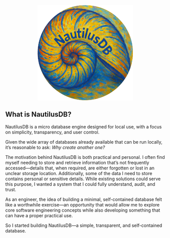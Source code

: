<p align="center">
    <img width="300" src="images/nautilusdb.png" alt="Material Bread logo">
</p>

## What is NautilusDB?

NautilusDB is a micro database engine designed for local use, with a focus on simplicity, transparency, and user control.

Given the wide array of databases already available that can be run locally, it’s reasonable to ask: *Why create another one?*

The motivation behind NautilusDB is both practical and personal. I often find myself needing to store and retrieve information that’s not frequently accessed—details that, when required, are either forgotten or lost in an unclear storage location. Additionally, some of the data I need to store contains personal or sensitive details. While existing solutions could serve this purpose, I wanted a system that I could fully understand, audit, and trust.

As an engineer, the idea of building a minimal, self-contained database felt like a worthwhile exercise—an opportunity that would allow me to explore core software engineering concepts while also developing something that can have a proper practical use. 

So I started building NautilusDB—a simple, transparent, and self-contained database. 



